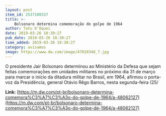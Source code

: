 ```yaml
---
layout: post
item_id: 2537100337
title: >-
    Bolsonaro determina comemoração do golpe de 1964
author: Tatu D'Oquei
date: 2019-03-26 18:30:27
pub_date: 2019-03-26 18:30:27
time_added: 2019-03-26 19:30:27
category: avisamos
image: https://www.dw.com/image/47010340_7.jpg
---
```


O presidente Jair Bolsonaro determinou ao Ministério da Defesa que sejam feitas comemorações em unidades militares no próximo dia 31 de março para marcar o início da ditadura militar no Brasil, em 1964, afirmou o porta-voz da Presidência, general Otávio Rêgo Barros, nesta segunda-feira (25/

**Link:** [https://m.dw.com/pt-br/bolsonaro-determina-comemora%C3%A7%C3%A3o-do-golpe-de-1964/a-48062127](https://m.dw.com/pt-br/bolsonaro-determina-comemora%C3%A7%C3%A3o-do-golpe-de-1964/a-48062127)

